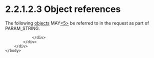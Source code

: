 <html dir="LTR" xmlns:mshelp="http://msdn.microsoft.com/mshelp" xmlns:ddue="http://ddue.schemas.microsoft.com/authoring/2003/5" xmlns:xlink="http://www.w3.org/1999/xlink" xmlns:tool="http://www.microsoft.com/tooltip">
    <head>
        <meta http-equiv="Content-Type" content="text/html; CHARSET=utf-8"></meta>
        <meta name="save" content="history"></meta>
        <title>2.2.1.2.3 Object references</title>
        <xml>
            <mshelp:toctitle title="2.2.1.2.3 Object references"></mshelp:toctitle>
            <mshelp:rltitle title="[MS-SSAS8]: Object references"></mshelp:rltitle>
            <mshelp:keyword index="A" term="4687bb0f-ba5d-4aa4-95c8-ea63bf93f4eb"></mshelp:keyword>
            <mshelp:attr name="DCSext.ContentType" value="open specification"></mshelp:attr>
            <mshelp:attr name="AssetID" value="4687bb0f-ba5d-4aa4-95c8-ea63bf93f4eb"></mshelp:attr>
            <mshelp:attr name="TopicType" value="kbRef"></mshelp:attr>
            <mshelp:attr name="DCSext.Title" value="[MS-SSAS8]: Object references" />
        </xml>
    </head>
    <body>
        <div id="header">
            <h1 class="heading">2.2.1.2.3 Object references</h1>
        </div>
        <div id="mainSection">
            <div id="mainBody">
                <div id="allHistory" class="saveHistory"></div>
                <div id="sectionSection0" class="section" name="collapseableSection">
                    

<p>The following <a href="c527450b-f5bd-424b-8c98-ba6365288f35.md#gt_8bb43a65-7a8c-4585-a7ed-23044772f8ca">objects</a> MAY<a id="Appendix_A_Target_5"></a><a href="05c9e5c4-4566-418c-a56e-69fca8d73f4b.md#Appendix_A_5" aria-label="Product behavior note 5">&lt;5&gt;</a> be referred to in the request as
part of PARAM_STRING. </p>


                </div>
            </div>
        </div>
    </body>
</html>